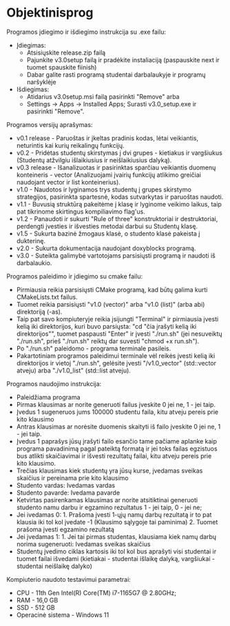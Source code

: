 # Objektinisprog

Programos įdiegimo ir išdiegimo instrukcija su .exe failu:
- Įdiegimas:
  - Atsisiųskite release.zip failą
  - Pajunkite v3.0setup failą ir pradėkite instaliaciją (paspauskite next ir tuomet spauskite fiinish)
  - Dabar galite rasti programą studentai darbalaukyje ir programų naršyklėje
- Išdiegimas:
  - Atidarius v3.0setup.msi failą pasirinkti "Remove" arba
  - Settings -> Apps -> Installed Apps; Surasti v3.0_setup.exe ir pasirinkti "Remove".

Programos versijų aprašymas:
- v0.1 release - Paruoštas ir įkeltas pradinis kodas, lėtai veikiantis, neturintis kai kurių reikalingų funkcijų.
- v0.2 - Pridėtas studentų skirstymas į dvi grupes - kietiakus ir vargšiukus (Studentų atžvilgiu išlaikiusius ir neišlaikiusius dalyką).
- v0.3 release - Išanalizuotas ir pasirinktas sparčiau veikiantis duomenų konteineris - vector (Analizuojami įvairių funkcijų atlikimo greičiai naudojant vector ir list konteinerius).
- v1.0 - Naudotos ir lyginamos trys studentų į grupes skirstymo strategijos, pasirinkta spartesnė, kodas sutvarkytas ir paruoštas naudoti.
- v1.1 - Buvusią struktūrą pakeitėme į klasę ir lyginome veikimo laikus, taip pat tikrinome skirtingus kompiliavimo flag'us.
- v1.2 - Panaudoti ir sukurti "Rule of three" konstruktoriai ir destruktoriai, perdengti įvesties ir išvesties metodai darbui su Studentų klasę.
- v1.5 - Sukurta bazinė žmogaus klasė, o studento klasė pakeista į dukterinę.
- v2.0 - Sukurta dokumentacija naudojant doxyblocks programą.
- v3.0 - Suteikta galimybė vartotojams parsisiųsti programą ir naudoti iš darbalaukio.

Programos paleidimo ir įdiegimo su cmake failu:
- Pirmiausia reikia parsisiųsti CMake programą, kad būtų galima kurti CMakeLists.txt failus.
- Tuomet reikia parsisiųsti "v1.0 (vector)" arba "v1.0 (list)" (arba abi) direktoriją (-as).
- Taip pat savo kompiuteryje reikia įsijungti "Terminal" ir pirmiausia įvesti kelią iki direktorijos, kuri buvo parsiųsta: "cd "čia įrašyti kelią iki direktorijos"", tuomet paspausti "Enter" ir įvesti "./run.sh" (jei nesuveiktų "./run.sh", prieš "./run.sh" reiktų dar suvesti "chmod +x run.sh").
- Po "./run.sh" paleidomo - programa terminale pasileis.
- Pakartotiniam programos paleidimui terminale vėl reikės įvesti kelią iki direktorijos ir vietoj "./run.sh", gelėsite įvesti "/v1.0_vector" (std::vector atveju) arba "./v1.0_list" (std::list atveju).

Programos naudojimo instrukcija:

- Paleidžiama programa
- Pirmas klausimas ar norite generuoti failus įveskite 0 jei ne, 1 - jei taip.
- Įvedus 1 sugeneruos jums 100000 studentu faila, kitu atveju pereis prie kito klausimo
- Antras klausimas ar norėsite duomenis skaityti iš failo įveskite 0 jei ne, 1 - jei taip.
- Įvedus 1 paprašys jūsų įrašyti failo esančio tame pačiame aplanke kaip programa pavadinimą pagal pateiktą formatą ir jei toks failas egzistuos bus atlikti skaičiavimai ir išvesti rezultatų failai, kitu atveju pereis prie kito klausimo.
- Trečias klausimas kiek studentų yra jūsų kurse, įvedamas sveikas skaičius ir pereinama prie kito klausimo
- Studento vardas: Ivedamas vardas
- Studento pavarde: Ivedama pavarde
- Ketvirtas pasirenkamas klausimas ar norite atsitiktinai generuoti studento namu darbu ir egzamino rezultatus 1 - jei taip, 0 - jei ne;
- Jei ivedamas 0: 1. Prašoma įvesti 1-ųjų namų darbų rezultatą ir to pat klausia iki tol kol įvedate -1 (Klausimo sąlygoje tai paminima) 2. Tuomet prašoma įvesti egzamino rezultatą
- Jei įvedamas 1: 1. Jei tai pirmas studentas, klausiama kiek namų darbų norima sugeneruoti: Ivedamas sveikas skaičius
- Studentų įvedimo ciklas kartosis iki tol kol bus aprašyti visi studentai ir tuomet failai išvedami (kietiakai - studentai išlaikę dalyką, vargšiukai - studentai neišlaikę dalyko)

Kompiuterio naudoto testavimui parametrai: 
- CPU - 11th Gen Intel(R) Core(TM) i7-1165G7 @ 2.80GHz;
- RAM - 16,0 GB
- SSD - 512 GB
- Operacinė sistema - Windows 11
